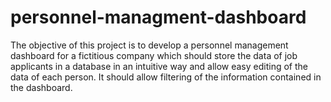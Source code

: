 # personnel-managment-dashboard
The objective of this project is to develop a personnel management dashboard for a fictitious company which should store the data of job applicants in a database in an intuitive way and allow easy editing of the data of each person. It should allow filtering of the information contained in the dashboard.
